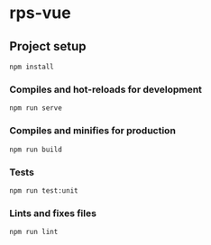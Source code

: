 # rps-vue

## Project setup
```
npm install
```

### Compiles and hot-reloads for development
```
npm run serve
```

### Compiles and minifies for production
```
npm run build
```

### Tests
```
npm run test:unit
```

### Lints and fixes files
```
npm run lint
```

